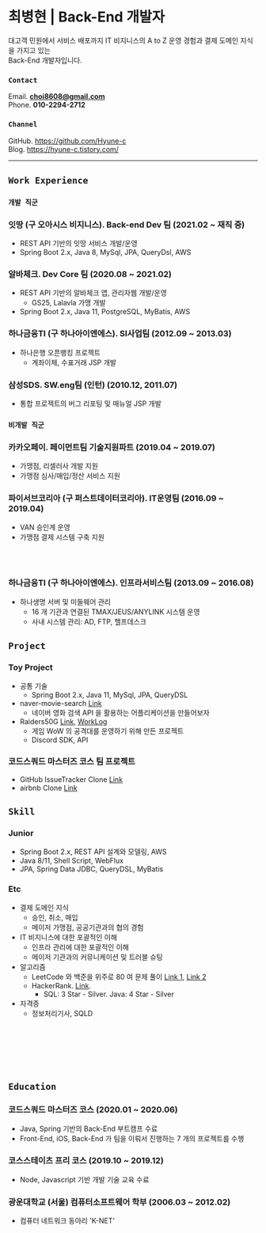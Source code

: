 # 최병현 | Back-End 개발자

대고객 민원에서 서비스 배포까지 IT 비지니스의 A to Z 운영 경험과 결제 도메인 지식을 가지고 있는  
Back-End 개발자입니다.

### `Contact`

Email. **choi8608@gmail.com**  
Phone. **010-2294-2712**

### `Channel`

GitHub. <https://github.com/Hyune-c>  
Blog. <https://hyune-c.tistory.com/>

---

## `Work Experience`

### `개발 직군`

### 잇땅 (구 오아시스 비지니스). Back-end Dev 팀 (2021.02 ~ 재직 중)

- REST API 기반의 잇땅 서비스 개발/운영
- Spring Boot 2.x, Java 8, MySql, JPA, QueryDsl, AWS

### 알바체크. Dev Core 팀 (2020.08 ~ 2021.02)

- REST API 기반의 알바체크 앱, 관리자웹 개발/운영
  - GS25, Lalavla 가맹 개발
- Spring Boot 2.x, Java 11, PostgreSQL, MyBatis, AWS

### 하나금융TI (구 하나아이엔에스). SI사업팀 (2012.09 ~ 2013.03)

- 하나은행 오픈뱅킹 프로젝트
  - 계좌이체, 수표거래 JSP 개발

### 삼성SDS. SW.eng팀 (인턴) (2010.12, 2011.07)

- 통합 프로젝트의 버그 리포팅 및 매뉴얼 JSP 개발

### `비개발 직군`

### 카카오페이. 페이먼트팀 기술지원파트 (2019.04 ~ 2019.07)

- 가맹점, 리셀러사 개발 지원
- 가맹점 심사/매입/정산 서비스 지원

### 파이서브코리아 (구 퍼스트데이터코리아). IT운영팀 (2016.09 ~ 2019.04)

- VAN 승인계 운영
- 가맹점 결제 시스템 구축 지원

<br>
<br>

### 하나금융TI (구 하나아이엔에스). 인프라서비스팀 (2013.09 ~ 2016.08)

- 하나생명 서버 및 미들웨어 관리
  - 16 개 기관과 연결된 TMAX/JEUS/ANYLINK 시스템 운영
  - 사내 시스템 관리: AD, FTP, 헬프데스크

## `Project`

### Toy Project

- 공통 기술
  - Spring Boot 2.x, Java 11, MySql, JPA, QueryDSL
- naver-movie-search [Link](https://github.com/Hyune-c/naver-movie-search)
  - 네이버 영화 검색 API 을 활용하는 어플리케이션을 만들어보자
- Raiders50G [Link](https://github.com/Hyune-c/raider50g), [WorkLog](https://github.com/Hyune-c/raider50g/wiki/Work-Log-%234)
  - 게임 WoW 의 공격대를 운영하기 위해 만든 프로젝트
  - Discord SDK, API

### 코드스쿼드 마스터즈 코스 팀 프로젝트

- GitHub IssueTracker Clone [Link](https://github.com/Hyune-c/issue-tracker-02)
- airbnb Clone [Link](https://github.com/Hyune-c/airbnb-01)

## `Skill`

### Junior

- Spring Boot 2.x, REST API 설계와 모델링, AWS
- Java 8/11, Shell Script, WebFlux
- JPA, Spring Data JDBC, QueryDSL, MyBatis

### Etc

- 결제 도메인 지식
  - 승인, 취소, 매입
  - 메이저 가맹점, 공공기관과의 협의 경험
- IT 비지니스에 대한 포괄적인 이해
  - 인프라 관리에 대한 포괄적인 이해
  - 메이저 기관과의 커뮤니케이션 및 트러블 슈팅
- 알고리즘
  - LeetCode 와 백준을 위주로 80 여 문제 풀이 [Link 1](https://github.com/Hyune-c/algorithm-legacy), [Link 2](https://github.com/Hyune-c/algorithm)
  - HackerRank. [Link](https://www.hackerrank.com/choi8608).
    - SQL: 3 Star - Silver. Java: 4 Star - Silver
- 자격증
  - 정보처리기사, SQLD

<br>
<br>
<br>
<br>
<br>

## `Education`

### 코드스쿼드 마스터즈 코스 (2020.01 ~ 2020.06)

- Java, Spring 기반의 Back-End 부트캠프 수료
- Front-End, iOS, Back-End 가 팀을 이뤄서 진행하는 7 개의 프로젝트를 수행

### 코스스테이츠 프리 코스 (2019.10 ~ 2019.12)

- Node, Javascript 기반 개발 기술 교육 수료

### 광운대학교 (서울) 컴퓨터소프트웨어 학부 (2006.03 ~ 2012.02)

- 컴퓨터 네트워크 동아리 'K-NET'
